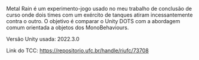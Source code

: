 Metal Rain é um experimento-jogo usado no meu trabalho de conclusão de curso onde dois times com um exército de tanques atiram incessantemente contra o outro. O objetivo é comparar o Unity DOTS com a abordagem comum orientada a objetos dos MonoBehaviours. 

Versão Unity usada: 2022.3.0

Link do TCC: https://repositorio.ufc.br/handle/riufc/73708
